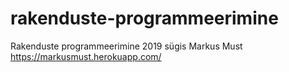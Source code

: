 # rakenduste-programmeerimine
Rakenduste programmeerimine 2019 sügis
Markus Must
https://markusmust.herokuapp.com/